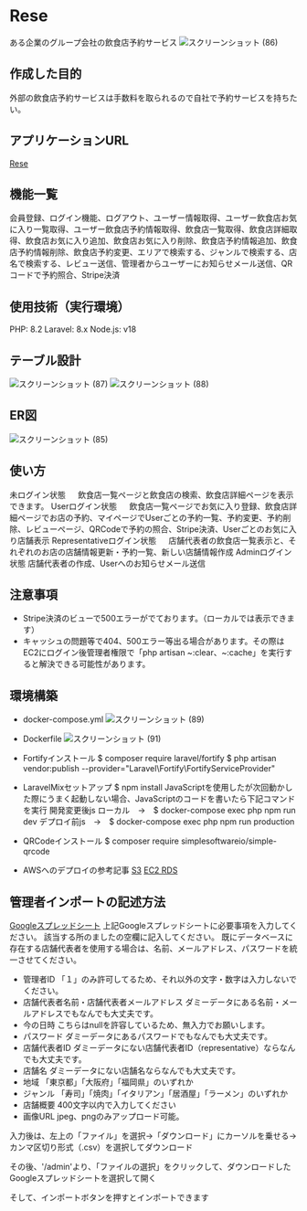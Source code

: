 # Rese
ある企業のグループ会社の飲食店予約サービス
![スクリーンショット (86)](https://github.com/tutiyaren/Rese/assets/126432220/eb0e59f5-4b3c-4bf5-be54-2af8a8c5e41d)


## 作成した目的
外部の飲食店予約サービスは手数料を取られるので自社で予約サービスを持ちたい。

## アプリケーションURL
[Rese](http://ec2-18-181-76-71.ap-northeast-1.compute.amazonaws.com)

## 機能一覧
会員登録、ログイン機能、ログアウト、ユーザー情報取得、ユーザー飲食店お気に入り一覧取得、ユーザー飲食店予約情報取得、飲食店一覧取得、飲食店詳細取得、飲食店お気に入り追加、飲食店お気に入り削除、飲食店予約情報追加、飲食店予約情報削除、飲食店予約変更、エリアで検索する、ジャンルで検索する、店名で検索する、レビュー送信、管理者からユーザーにお知らせメール送信、QRコードで予約照合、Stripe決済

## 使用技術（実行環境）
PHP: 8.2
Laravel: 8.x
Node.js: v18

## テーブル設計
![スクリーンショット (87)](https://github.com/tutiyaren/Rese/assets/126432220/0c751946-dd42-47da-8c80-f50232043654)
![スクリーンショット (88)](https://github.com/tutiyaren/Rese/assets/126432220/560fe51d-e475-465a-9ffa-c5e716c44eb7)

## ER図
![スクリーンショット (85)](https://github.com/tutiyaren/Rese/assets/126432220/ea88d4f2-2f64-4e23-bd49-3ae290472c4d)

## 使い方
未ログイン状態
　  飲食店一覧ページと飲食店の検索、飲食店詳細ページを表示できます。
Userログイン状態
　  飲食店一覧ページでお気に入り登録、飲食店詳細ページでお店の予約、マイページでUserごとの予約一覧、予約変更、予約削除、レビューぺージ、QRCodeで予約の照合、Stripe決済、Userごとのお気に入り店舗表示
Representativeログイン状態
　  店舗代表者の飲食店一覧表示と、それぞれのお店の店舗情報更新・予約一覧、新しい店舗情報作成
Adminログイン状態
    店舗代表者の作成、Userへのお知らせメール送信

## 注意事項
- Stripe決済のビューで500エラーがでております。（ローカルでは表示できます）
- キャッシュの問題等で404、500エラー等出る場合があります。その際はEC2にログイン後管理者権限で「php artisan ~:clear、~:cache」を実行すると解決できる可能性があります。

## 環境構築
- docker-compose.yml
![スクリーンショット (89)](https://github.com/tutiyaren/Rese/assets/126432220/d6664349-6ecc-48db-a273-e81d44744b9b)
- Dockerfile
![スクリーンショット (91)](https://github.com/tutiyaren/Rese/assets/126432220/b05964f5-7fea-47ce-9c19-82d73ef16d3e)

- Fortifyインストール
$ composer require laravel/fortify
$ php artisan vendor:publish --provider="Laravel\Fortify\FortifyServiceProvider"

- LaravelMixセットアップ
$ npm install
JavaScriptを使用したが次回動かした際にうまく起動しない場合、JavaScriptのコードを書いたら下記コマンドを実行
開発変更後js ローカル　→　$ docker-compose exec php npm run dev
デプロイ前js　→　$ docker-compose exec php npm run production

- QRCodeインストール
$ composer require simplesoftwareio/simple-qrcode

- AWSへのデプロイの参考記事
[S3](https://qiita.com/kouki_o9/items/dcc40b30924fd3b30787)
[EC2 RDS](https://zenn.dev/funayamateppei/articles/d3ee340a2dc7c1)

## 管理者インポートの記述方法
[Googleスプレッドシート](https://docs.google.com/spreadsheets/d/1UuHblgtPgbdK6vqYVNDtK_NIDWbRukl9h_nzHslVu3Y/edit?usp=sharing)
上記Googleスプレッドシートに必要事項を入力してください。
該当する所のましたの空欄に記入してください。
既にデータベースに存在する店舗代表者を使用する場合は、名前、メールアドレス、パスワードを統一させてください。
- 管理者ID
「１」のみ許可してるため、それ以外の文字・数字は入力しないでください。
- 店舗代表者名前・店舗代表者メールアドレス
ダミーデータにある名前・メールアドレスでもなんでも大丈夫です。
- 今の日時
こちらはnullを許容しているため、無入力でお願いします。
- パスワード
ダミーデータにあるパスワードでもなんでも大丈夫です。
- 店舗代表者ID
ダミーデータにない店舗代表者ID（representative）ならなんでも大丈夫です。
- 店舗名
ダミーデータにない店舗名ならなんでも大丈夫です。
- 地域
「東京都」「大阪府」「福岡県」のいずれか
- ジャンル
「寿司」「焼肉」「イタリアン」「居酒屋」「ラーメン」のいずれか
- 店舗概要
400文字以内で入力してください
- 画像URL
jpeg、pngのみアップロード可能。

入力後は、左上の「ファイル」を選択→「ダウンロード」にカーソルを乗せる→カンマ区切り形式（.csv）を選択してダウンロード

その後、'/admin'より、「ファイルの選択」をクリックして、ダウンロードしたGoogleスプレッドシートを選択して開く

そして、インポートボタンを押すとインポートできます


